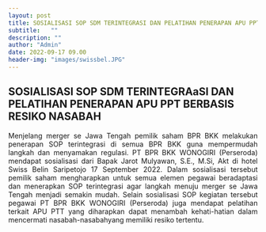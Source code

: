 ```yaml
---
layout: post
title: SOSIALISASI SOP SDM TERINTEGRASI DAN PELATIHAN PENERAPAN APU PPT BERBASIS RESIKO NASABAH
subtitle:   ""
description: ""
author: "Admin"
date: 2022-09-17 09.00
header-img: "images/swissbel.JPG"
---
```


## SOSIALISASI SOP SDM TERINTEGRAaSI DAN PELATIHAN PENERAPAN APU PPT BERBASIS RESIKO NASABAH

<div style="text-align: justify;">
Menjelang merger se Jawa Tengah pemilik saham BPR BKK melakukan penerapan SOP terintegrasi di semua BPR BKK guna mempermudah langkah dan menyamakan regulasi. PT BPR BKK WONOGIRI (Perseroda) mendapat sosialisasi dari Bapak Jarot Mulyawan, S.E., M.Si, Akt di hotel Swiss Belin Saripetojo 17 September 2022. Dalam sosialisasi tersebut pemilik saham mengharapkan untuk semua elemen pegawai beradaptasi dan menerapkan SOP terintegrasi agar langkah menuju merger se Jawa Tengah menjadi semakin mudah. Selain sosialisasi SOP kegiatan tersebut pegawai PT BPR BKK WONOGIRI (Perseroda) juga mendapat pelatihan terkait APU PTT yang diharapkan dapat menambah kehati-hatian dalam mencermati nasabah-nasabahyang memiliki resiko tertentu.
</div>